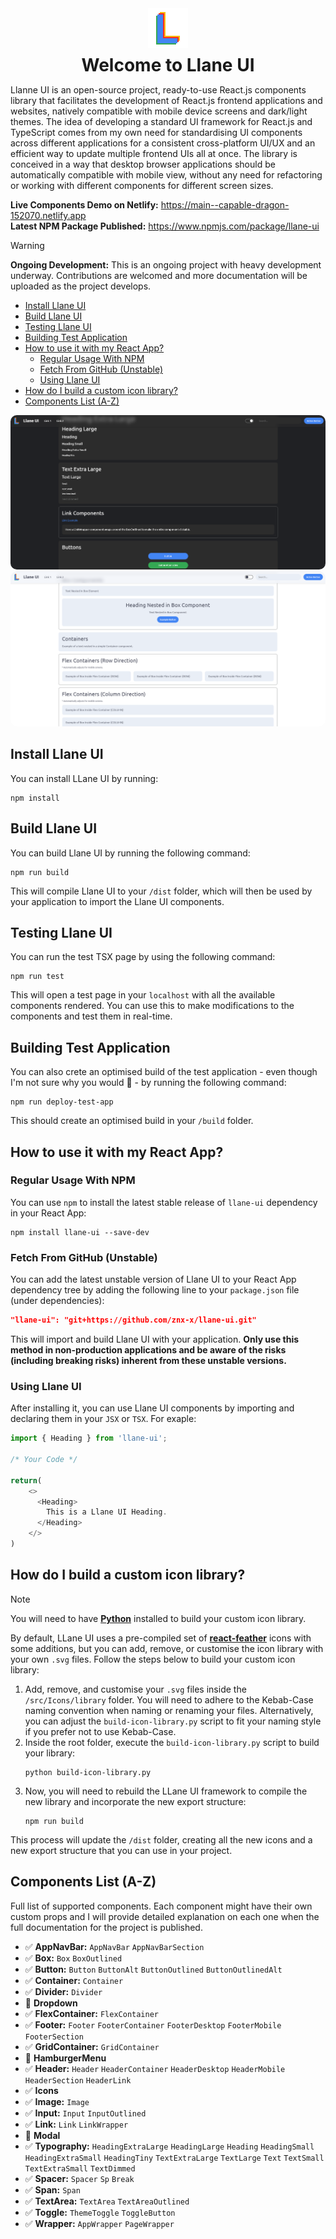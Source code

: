 <img src="./media/logo-layers.png" alt="Alt text" style="text-align: center; margin: auto; display: flex">
<h1 style="text-align: center; margin: 10px;">Welcome to Llane UI</h1>

Llanne UI is an open-source project, ready-to-use React.js components library that facilitates the development of React.js frontend applications and websites, natively compatible with mobile device screens and dark/light themes. The idea of developing a standard UI framework for React.js and TypeScript comes from my own need for standardising UI components across different applications for a consistent cross-platform UI/UX and an efficient way to update multiple frontend UIs all at once. The library is conceived in a way that desktop browser applications should be automatically compatible with mobile view, without any need for refactoring or working with different components for different screen sizes.

**Live Components Demo on Netlify:** https://main--capable-dragon-152070.netlify.app  
**Latest NPM Package Published:** https://www.npmjs.com/package/llane-ui

> [!WARNING]
> **Ongoing Development:** This is an ongoing project with heavy development underway. Contributions are welcomed and more documentation will be uploaded as the project develops.
- [Install Llane UI](#install-llane-ui)
- [Build Llane UI](#build-llane-ui)
- [Testing Llane UI](#testing-llane-ui)
- [Building Test Application](#building-test-application)
- [How to use it with my React App?](#how-to-use-it-with-my-react-app)
  - [Regular Usage With NPM](#regular-usage-with-npm)
  - [Fetch From GitHub (Unstable)](#fetch-from-github-unstable)
  - [Using Llane UI](#using-llane-ui)
- [How do I build a custom icon library?](#how-do-i-build-a-custom-icon-library)
- [Components List (A-Z)](#components-list-a-z)

<img src="./media/screenshot.png" alt="Alt text" style="border-radius: 10px;">
<img src="./media/screenshot-light.png" alt="Alt text" style="border-radius: 10px;">

## Install Llane UI

You can install LLane UI by running:
```shell
npm install
```

## Build Llane UI

You can build Llane UI by running the following command:
```shell
npm run build
```

This will compile Llane UI to your `/dist` folder, which will then be used by your application to import the Llane UI components.

## Testing Llane UI

You can run the test TSX page by using the following command:
```shell
npm run test
```

This will open a test page in your `localhost` with all the available components rendered. You can use this to make modifications to the components and test them in real-time.

## Building Test Application

You can also crete an optimised build of the test application - even though I'm not sure why you would 🤷 - by running the following command:
```shell
npm run deploy-test-app
```

This should create an optimised build in your `/build` folder.

## How to use it with my React App?

### Regular Usage With NPM

You can use `npm` to install the latest stable release of `llane-ui` dependency in your React App:
```shell
npm install llane-ui --save-dev
```

### Fetch From GitHub (Unstable)
You can add the latest unstable version of Llane UI to your React App dependency tree by adding the following line to your `package.json` file (under dependencies):

```json
"llane-ui": "git+https://github.com/znx-x/llane-ui.git"
```

This will import and build Llane UI with your application. **Only use this method in non-production applications and be aware of the risks (including breaking risks) inherent from these unstable versions.**

### Using Llane UI

After installing it, you can use Llane UI components by importing and declaring them in your `JSX` or `TSX`. For exaple:

```js
import { Heading } from 'llane-ui';

/* Your Code */

return(
    <>
      <Heading>
        This is a Llane UI Heading.
      </Heading>
    </>
)
```

## How do I build a custom icon library?

> [!NOTE]
> You will need to have **[Python](https://www.python.org/downloads/)** installed to build your custom icon library.

By default, LLane UI uses a pre-compiled set of **[react-feather](https://feathericons.com/)** icons with some additions, but you can add, remove, or customise the icon library with your own `.svg` files. Follow the steps below to build your custom icon library:

1. Add, remove, and customise your `.svg` files inside the `/src/Icons/library` folder. You will need to adhere to the Kebab-Case naming convention when naming or renaming your files. Alternatively, you can adjust the `build-icon-library.py` script to fit your naming style if you prefer not to use Kebab-Case.
2. Inside the root folder, execute the `build-icon-library.py` script to build your library:
    ```shell
    python build-icon-library.py
    ```
3. Now, you will need to rebuild the LLane UI framework to compile the new library and incorporate the new export structure:
    ```shell
    npm run build
    ```

This process will update the `/dist` folder, creating all the new icons and a new export structure that you can use in your project.

## Components List (A-Z)

Full list of supported components. Each component might have their own custom props and I will provide detailed explanation on each one when the full documentation for the project is published.

- ✅ **AppNavBar:** `AppNavBar` `AppNavBarSection`
- ✅ **Box:** `Box` `BoxOutlined`
- ✅ **Button:** `Button` `ButtonAlt` `ButtonOutlined` `ButtonOutlinedAlt`
- ✅ **Container:** `Container`
- ✅ **Divider:** `Divider`
- 🔴 **Dropdown**
- ✅ **FlexContainer:** `FlexContainer`
- ✅ **Footer:** `Footer` `FooterContainer` `FooterDesktop` `FooterMobile` `FooterSection`
- ✅ **GridContainer:** `GridContainer`
- 🔴 **HamburgerMenu**
- ✅ **Header:** `Header` `HeaderContainer` `HeaderDesktop` `HeaderMobile` `HeaderSection` `HeaderLink`
- ✅ **Icons**
- ✅ **Image:** `Image`
- ✅ **Input:** `Input` `InputOutlined`
- ✅ **Link:** `Link` `LinkWrapper`
- 🔴 **Modal**
- ✅ **Typography:** `HeadingExtraLarge` `HeadingLarge` `Heading` `HeadingSmall` `HeadingExtraSmall` `HeadingTiny` `TextExtraLarge` `TextLarge` `Text` `TextSmall` `TextExtraSmall` `TextDimmed`
- ✅ **Spacer:** `Spacer` `Sp` `Break`
- ✅ **Span:** `Span`
- ✅ **TextArea:** `TextArea` `TextAreaOutlined`
- ✅ **Toggle:** `ThemeToggle` `ToggleButton`
- ✅ **Wrapper:** `AppWrapper` `PageWrapper`


